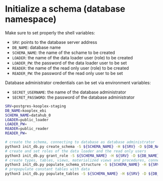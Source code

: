 # Initialize a schema (database namespace)

Make sure to set properly the shell variables:
* `SRV`: points to the database server address
* `DB_NAME`: database name
* `SCHEMA_NAME`: the name of the schame to be created
* `LOADER`: the name of the data loader user (role) to be created
* `LOADER_PW`: the password of the data loader user to be set
* `READER`: the name of the read only user (role) to be created
* `READER_PW`: the password of the read only user to be set

Database administrator credentials can be set via environment variables:
* `SECRET_USERNAME`: the name of the database administrator
* `SECRET_PASSWORD`: the password of the database administrator


```bash
SRV=postgres-kooplex-staging
DB_NAME=kooplex_ebi
SCHEMA_NAME=datahub_0
LOADER=public_loader
LOADER_PW=
READER=public_reader
READER_PW=

# create the schema, connecting to database as database administrator
python3 init_db.py create_schema -S ${SCHEMA_NAME} -H ${SRV} -D ${DB_NAME}
# create and set roles of the data loader and the read only users
python3 init_db.py grant_role -S ${SCHEMA_NAME} -H ${SRV} -D ${DB_NAME} -R ${READER} -r ${READER_PW} -W ${LOADER} -w ${LOADER_PW}
# create types, tables, views, materialized views and procedures, connecting to database as the data loader user
python3 init_db.py populate_schema_structure -S ${SCHEMA_NAME} -H ${SRV} -D ${DB_NAME} -u ${LOADER} -p ${LOADER_PW}
# prepopulate constant tables with data
python3 init_db.py populate_tables -S ${SCHEMA_NAME} -H ${SRV} -D ${DB_NAME} -u ${LOADER} -p ${LOADER_PW}
```
